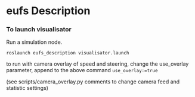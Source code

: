 # eufs Description

### To launch visualisator

Run a simulation node.

```roslaunch eufs_description visualisator.launch```

to run with camera overlay of speed and steering, change the use_overlay parameter,
 append to the above command ```use_overlay:=true```

(see scripts/camera_overlay.py comments to change camera feed and statistic settings)

